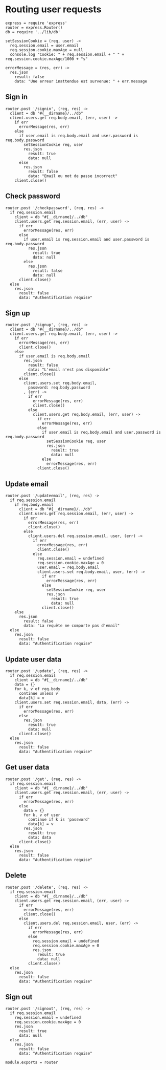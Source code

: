 # Routing user requests

    express = require 'express'
    router = express.Router()
    db = require '../lib/db'

    setSessionCookie = (req, user) ->
      req.session.email = user.email
      req.session.cookie.maxAge = null
      console.log "Cookie: " + req.session.email + " " + req.session.cookie.maxAge/1000 + "s"

    errorMessage = (res, err) ->
      res.json
        result: false
        data: "Une erreur inattendue est survenue: " + err.message

## Sign in

    router.post '/signin', (req, res) ->
      client = db "#{__dirname}/../db"
      client.users.get req.body.email, (err, user) ->
        if err
          errorMessage(res, err)
        else
          if user.email is req.body.email and user.password is req.body.password
            setSessionCookie req, user
            res.json
              result: true
              data: null
          else
            res.json
              result: false
              data: "Email ou mot de passe incorrect"
        client.close()

## Check password

    router.post '/checkpassword', (req, res) ->
      if req.session.email
        client = db "#{__dirname}/../db"
        client.users.get req.session.email, (err, user) ->
          if err
            errorMessage(res, err)
          else
            if user.email is req.session.email and user.password is req.body.password
              res.json
                result: true
                data: null
            else
              res.json
                result: false
                data: null
          client.close()
      else
        res.json
          result: false
          data: "Authentification requise"

## Sign up

    router.post '/signup', (req, res) ->
      client = db "#{__dirname}/../db"
      client.users.get req.body.email, (err, user) ->
        if err
          errorMessage(res, err)
          client.close()
        else
          if user.email is req.body.email
            res.json
              result: false
              data: "L'email n'est pas disponible"
            client.close()
          else
            client.users.set req.body.email,
              password: req.body.password
            , (err) ->
              if err
                errorMessage(res, err)
                client.close()
              else
                client.users.get req.body.email, (err, user) ->
                  if err
                    errorMessage(res, err)
                  else
                    if user.email is req.body.email and user.password is req.body.password
                      setSessionCookie req, user
                      res.json
                        result: true
                        data: null
                    else
                      errorMessage(res, err)
                  client.close()

## Update email

    router.post '/updateemail', (req, res) ->
      if req.session.email
        if req.body.email
          client = db "#{__dirname}/../db"
          client.users.get req.session.email, (err, user) ->
            if err
              errorMessage(res, err)
              client.close()
            else
              client.users.del req.session.email, user, (err) ->
                if err
                  errorMessage(res, err)
                  client.close()
                else
                  req.session.email = undefined
                  req.session.cookie.maxAge = 0
                  user.email = req.body.email
                  client.users.set req.body.email, user, (err) ->
                    if err
                      errorMessage(res, err)
                    else
                      setSessionCookie req, user
                      res.json
                        result: true
                        data: null
                    client.close()
        else
          res.json
            result: false
            data: "La requête ne comporte pas d'email"
      else
        res.json
          result: false
          data: "Authentification requise"

## Update user data

    router.post '/update', (req, res) ->
      if req.session.email
        client = db "#{__dirname}/../db"
        data = {}
        for k, v of req.body
          continue unless v
          data[k] = v
        client.users.set req.session.email, data, (err) ->
          if err
            errorMessage(res, err)
          else
            res.json
              result: true
              data: null
          client.close()
      else
        res.json
          result: false
          data: "Authentification requise"

## Get user data

    router.post '/get', (req, res) ->
      if req.session.email
        client = db "#{__dirname}/../db"
        client.users.get req.session.email, (err, user) ->
          if err
            errorMessage(res, err)
          else
            data = {}
            for k, v of user
              continue if k is 'password'
              data[k] = v
            res.json
              result: true
              data: data
          client.close()
      else
        res.json
          result: false
          data: "Authentification requise"

## Delete

    router.post '/delete', (req, res) ->
      if req.session.email
        client = db "#{__dirname}/../db"
        client.users.get req.session.email, (err, user) ->
          if err
            errorMessage(res, err)
            client.close()
          else
            client.users.del req.session.email, user, (err) ->
              if err
                errorMessage(res, err)
              else
                req.session.email = undefined
                req.session.cookie.maxAge = 0
                res.json
                  result: true
                  data: null
              client.close()
      else
        res.json
          result: false
          data: "Authentification requise"

## Sign out

    router.post '/signout', (req, res) ->
      if req.session.email
        req.session.email = undefined
        req.session.cookie.maxAge = 0
        res.json
          result: true
          data: null
      else
        res.json
          result: false
          data: "Authentification requise"

    module.exports = router
